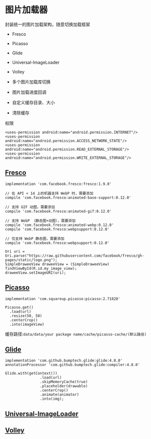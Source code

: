 # 图片加载器

封装统一的图片加载架构，随意切换加载框架

* Fresco
* Picasso
* Glide
* Universal-ImageLoader
* Volley

* 多个图片加载库切换
* 图片加载进度回调
* 自定义缓存目录、大小
* 清除缓存

权限

```
<uses-permission android:name="android.permission.INTERNET"/>
<uses-permission android:name="android.permission.ACCESS_NETWORK_STATE"/>
<uses-permission android:name="android.permission.READ_EXTERNAL_STORAGE"/>
<uses-permission android:name="android.permission.WRITE_EXTERNAL_STORAGE"/>
```

## [Fresco](https://github.com/facebook/fresco/)

```
implementation 'com.facebook.fresco:fresco:1.9.0'

// 在 API < 14 上的机器支持 WebP 时，需要添加
compile 'com.facebook.fresco:animated-base-support:0.12.0'

// 支持 GIF 动图，需要添加
compile 'com.facebook.fresco:animated-gif:0.12.0'

// 支持 WebP （静态图+动图），需要添加
compile 'com.facebook.fresco:animated-webp:0.12.0'
compile 'com.facebook.fresco:webpsupport:0.12.0'

// 仅支持 WebP 静态图，需要添加
compile 'com.facebook.fresco:webpsupport:0.12.0'
```

```
Uri uri = Uri.parse("https://raw.githubusercontent.com/facebook/fresco/gh-pages/static/logo.png");
SimpleDraweeView draweeView = (SimpleDraweeView) findViewById(R.id.my_image_view);
draweeView.setImageURI(uri);
```


## [Picasso](https://github.com/square/picasso)

```
implementation 'com.squareup.picasso:picasso:2.71828'
```

```
Picasso.get()
  .load(url)
  .resize(50, 50)
  .centerCrop()
  .into(imageView)
```

缓存路径:`data/data/your package name/cache/picasso-cache/(默认路径)`

## [Glide](https://github.com/bumptech/glide/)

```
implementation 'com.github.bumptech.glide:glide:4.8.0'
annotationProcessor 'com.github.bumptech.glide:compiler:4.8.0'
```

```
Glide.with(getContext())
                .load(url)
                .skipMemoryCache(true)
                .placeholder(drawable)
                .centerCrop()
                .animate(animator)
                .into(img);
```

## [Universal-ImageLoader](https://github.com/nostra13/Android-Universal-Image-Loader)



## [Volley](https://github.com/google/volley/)


